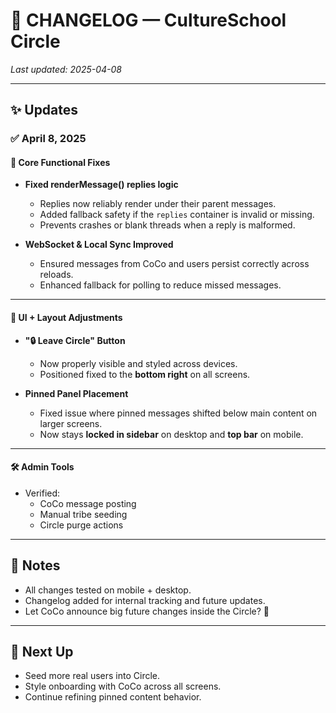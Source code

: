# 📘 CHANGELOG — CultureSchool Circle
_Last updated: 2025-04-08_

---

## ✨ Updates
### ✅ April 8, 2025

#### 🔄 Core Functional Fixes
- **Fixed renderMessage() replies logic**  
  - Replies now reliably render under their parent messages.
  - Added fallback safety if the `replies` container is invalid or missing.
  - Prevents crashes or blank threads when a reply is malformed.

- **WebSocket & Local Sync Improved**
  - Ensured messages from CoCo and users persist correctly across reloads.
  - Enhanced fallback for polling to reduce missed messages.

---

#### 🧭 UI + Layout Adjustments
- **"🔒 Leave Circle" Button**  
  - Now properly visible and styled across devices.
  - Positioned fixed to the **bottom right** on all screens.

- **Pinned Panel Placement**
  - Fixed issue where pinned messages shifted below main content on larger screens.
  - Now stays **locked in sidebar** on desktop and **top bar** on mobile.

---

#### 🛠 Admin Tools
- Verified:
  - CoCo message posting
  - Manual tribe seeding
  - Circle purge actions

---

## 📌 Notes
- All changes tested on mobile + desktop.
- Changelog added for internal tracking and future updates.
- Let CoCo announce big future changes inside the Circle? 💬

---

## 🧪 Next Up
- Seed more real users into Circle.
- Style onboarding with CoCo across all screens.
- Continue refining pinned content behavior.


